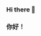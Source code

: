 ### Hi there 👋
### 你好！
<!--
![Language](https://github-readme-stats.vercel.app/api/top-langs/?username=neoxycn&layout=compact&langs_count=10)  

- 🔭 I’m currently working on [Testcraft](https://github.com/NeoxyCN/Testcraft)  



- 🔭 正在制作 [Testcraft](https://github.com/NeoxyCN/Testcraft)  
-->
<!--
**NeoxyCN/NeoxyCN** is a ✨ _special_ ✨ repository because its `README.md` (this file) appears on your GitHub profile.

Here are some ideas to get you started:

- 🔭 I’m currently working on ...
- 🌱 I’m currently learning ...
- 👯 I’m looking to collaborate on ...
- 🤔 I’m looking for help with ...
- 💬 Ask me about ...
- 📫 How to reach me: ...
- 😄 Pronouns: ...
- ⚡ Fun fact: ...
-->
